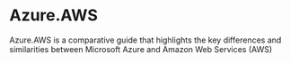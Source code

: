 # Azure.AWS
Azure.AWS is a comparative guide that highlights the key differences and similarities between Microsoft Azure and Amazon Web Services (AWS)
